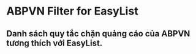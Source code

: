 ﻿# ABPVN Filter for EasyList
## Danh sách quy tắc chặn quảng cáo của ABPVN tương thích với EasyList.